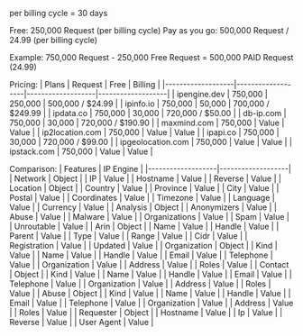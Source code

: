per billing cycle = 30 days

Free: 250,000 Request (per billing cycle)
Pay as you go: 500,000 Request / 24.99 (per billing cycle)

Example: 750,000 Request - 250,000 Free Request = 500,000 PAID Request (24.99)

Pricing:
| Plans             | Request           | Free              | Billing           |
|-------------------|-------------------|-------------------|-------------------|
| ipengine.dev      | 750,000           | 250,000           | 500,000 / $24.99  |
| ipinfo.io         | 750,000           | 50,000            | 700,000 / $249.99 |
| ipdata.co         | 750,000           | 30,000            | 720,000 / $50.00  |
| db-ip.com         | 750,000           | 30,000            | 720,000 / $190.90 |
| maxmind.com       | 750,000           | Value             | Value             |
| ip2location.com   | 750,000           | Value             | Value             |
| ipapi.co          | 750,000           | 30,000            | 720,000 / $99.00  |
| ipgeolocation.com | 750,000           | Value             | Value             |
| ipstack.com       | 750,000           | Value             | Value             |

Comparison:
| Features          | IP Engine         |
|-------------------|-------------------|
| Network           | Object            |
| IP                | Value             |
| Hostname          | Value             |
| Reverse           | Value             |
| Location          | Object            |
| Country           | Value             |
| Province          | Value             |
| City              | Value             |
| Postal            | Value             |
| Coordinates       | Value             |
| Timezone          | Value             |
| Language          | Value             |
| Currency          | Value             |
| Analysis          | Object            |
| Anonymizers       | Value             |
| Abuse             | Value             |
| Malware           | Value             |
| Organizations     | Value             |
| Spam              | Value             |
| Unroutable        | Value             |
| Arin              | Object            |
| Name              | Value             |
| Handle            | Value             |
| Parent            | Value             |
| Type              | Value             |
| Range             | Value             |
| Cidr              | Value             |
| Registration      | Value             |
| Updated           | Value             |
| Organization      | Object            |
| Kind              | Value             |
| Name              | Value             |
| Handle            | Value             |
| Email             | Value             |
| Telephone         | Value             |
| Organization      | Value             |
| Address           | Value             |
| Roles             | Value             |
| Contact           | Object            |
| Kind              | Value             |
| Name              | Value             |
| Handle            | Value             |
| Email             | Value             |
| Telephone         | Value             |
| Organization      | Value             |
| Address           | Value             |
| Roles             | Value             |
| Abuse             | Object            |
| Kind              | Value             |
| Name              | Value             |
| Handle            | Value             |
| Email             | Value             |
| Telephone         | Value             |
| Organization      | Value             |
| Address           | Value             |
| Roles             | Value             |
| Requester         | Object            |
| Hostname          | Value             |
| Ip                | Value             |
| Reverse           | Value             |
| User Agent        | Value             |

